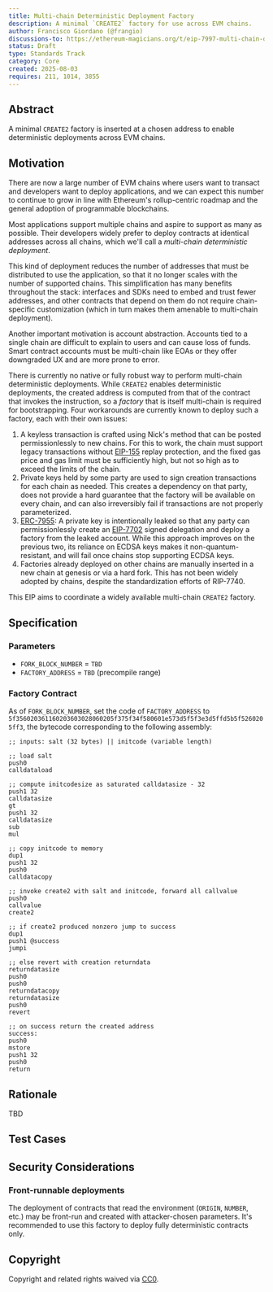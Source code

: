 ```yaml
---
title: Multi-chain Deterministic Deployment Factory
description: A minimal `CREATE2` factory for use across EVM chains.
author: Francisco Giordano (@frangio)
discussions-to: https://ethereum-magicians.org/t/eip-7997-multi-chain-deterministic-deployment-factory/24998
status: Draft
type: Standards Track
category: Core
created: 2025-08-03
requires: 211, 1014, 3855
---
```


## Abstract

A minimal `CREATE2` factory is inserted at a chosen address to enable deterministic deployments across EVM chains.

## Motivation

There are now a large number of EVM chains where users want to transact and developers want to deploy applications, and we can expect this number to continue to grow in line with Ethereum's rollup-centric roadmap and the general adoption of programmable blockchains.

Most applications support multiple chains and aspire to support as many as possible. Their developers widely prefer to deploy contracts at identical addresses across all chains, which we'll call a *multi-chain deterministic deployment*.

This kind of deployment reduces the number of addresses that must be distributed to use the application, so that it no longer scales with the number of supported chains. This simplification has many benefits throughout the stack: interfaces and SDKs need to embed and trust fewer addresses, and other contracts that depend on them do not require chain-specific customization (which in turn makes them amenable to multi-chain deployment).

Another important motivation is account abstraction. Accounts tied to a single chain are difficult to explain to users and can cause loss of funds. Smart contract accounts must be multi-chain like EOAs or they offer downgraded UX and are more prone to error.

There is currently no native or fully robust way to perform multi-chain deterministic deployments. While `CREATE2` enables deterministic deployments, the created address is computed from that of the contract that invokes the instruction, so a *factory* that is itself multi-chain is required for bootstrapping. Four workarounds are currently known to deploy such a factory, each with their own issues:

1. A keyless transaction is crafted using Nick's method that can be posted permissionlessly to new chains. For this to work, the chain must support legacy transactions without [EIP-155](./eip-155.md) replay protection, and the fixed gas price and gas limit must be sufficiently high, but not so high as to exceed the limits of the chain.
2. Private keys held by some party are used to sign creation transactions for each chain as needed. This creates a dependency on that party, does not provide a hard guarantee that the factory will be available on every chain, and can also irreversibly fail if transactions are not properly parameterized.
3. [ERC-7955](./eip-7955.md): A private key is intentionally leaked so that any party can permissionlessly create an [EIP-7702](./eip-7702.md) signed delegation and deploy a factory from the leaked account. While this approach improves on the previous two, its reliance on ECDSA keys makes it non-quantum-resistant, and will fail once chains stop supporting ECDSA keys.
4. Factories already deployed on other chains are manually inserted in a new chain at genesis or via a hard fork. This has not been widely adopted by chains, despite the standardization efforts of RIP-7740.

This EIP aims to coordinate a widely available multi-chain `CREATE2` factory.

## Specification

### Parameters

* `FORK_BLOCK_NUMBER` = `TBD`
* `FACTORY_ADDRESS` = `TBD` (precompile range)

### Factory Contract

As of `FORK_BLOCK_NUMBER`, set the code of `FACTORY_ADDRESS` to `5f356020361160203603028060205f375f34f580601e573d5f5f3e3d5ffd5b5f5260205ff3`, the bytecode corresponding to the following assembly:

```
;; inputs: salt (32 bytes) || initcode (variable length)

;; load salt
push0
calldataload

;; compute initcodesize as saturated calldatasize - 32
push1 32
calldatasize
gt
push1 32
calldatasize
sub
mul

;; copy initcode to memory
dup1
push1 32
push0
calldatacopy

;; invoke create2 with salt and initcode, forward all callvalue
push0
callvalue
create2

;; if create2 produced nonzero jump to success
dup1
push1 @success
jumpi

;; else revert with creation returndata
returndatasize
push0
push0
returndatacopy
returndatasize
push0
revert

;; on success return the created address
success:
push0
mstore
push1 32
push0
return
```

## Rationale

<!--
  The rationale fleshes out the specification by describing what motivated the design and why particular design decisions were made. It should describe alternate designs that were considered and related work, e.g. how the feature is supported in other languages.

  The current placeholder is acceptable for a draft.

  TODO: Remove this comment before submitting
-->

TBD

## Test Cases

<!--
  This section is optional for non-Core EIPs.

  The Test Cases section should include expected input/output pairs, but may include a succinct set of executable tests. It should not include project build files. No new requirements may be introduced here (meaning an implementation following only the Specification section should pass all tests here.)
  If the test suite is too large to reasonably be included inline, then consider adding it as one or more files in `../assets/eip-####/`. External links will not be allowed

  TODO: Remove this comment before submitting
-->

## Security Considerations

### Front-runnable deployments

The deployment of contracts that read the environment (`ORIGIN`, `NUMBER`, etc.) may be front-run and created with attacker-chosen parameters. It's recommended to use this factory to deploy fully deterministic contracts only. 

## Copyright

Copyright and related rights waived via [CC0](../LICENSE.md).
